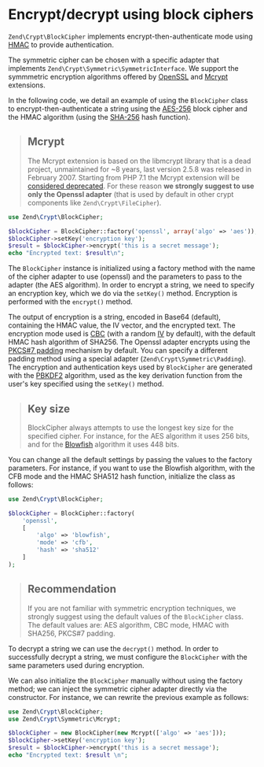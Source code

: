 # Encrypt/decrypt using block ciphers

`Zend\Crypt\BlockCipher` implements encrypt-then-authenticate mode using
[HMAC](http://en.wikipedia.org/wiki/HMAC) to provide authentication.

The symmetric cipher can be chosen with a specific adapter that implements
`Zend\Crypt\Symmetric\SymmetricInterface`. We support the symmmetric encryption
algorithms offered by [OpenSSL](http://php.net/manual/en/book.openssl.php) and
[Mcrypt](http://php.net/manual/en/book.mcrypt.php) extensions.

In the following code, we detail an example of using the `BlockCipher` class to
encrypt-then-authenticate a string using the
[AES-256](http://en.wikipedia.org/wiki/Advanced_Encryption_Standard) block cipher
and the HMAC algorithm (using the [SHA-256](http://en.wikipedia.org/wiki/SHA-2)
hash function).


> ## Mcrypt
>
> The Mcrypt extension is based on the libmcrypt library that is  a dead project,
> unmaintained for ~8 years, last version 2.5.8 was released in February 2007.
> Starting from PHP 7.1 the Mcrypt extension will be [considered deprecated](https://wiki.php.net/rfc/mcrypt-viking-funeral).
> For these reason **we strongly suggest to use only the Openssl adapter** (that
> is used by default in other crypt components like `Zend\Crypt\FileCipher`).

```php
use Zend\Crypt\BlockCipher;

$blockCipher = BlockCipher::factory('openssl', array('algo' => 'aes'));
$blockCipher->setKey('encryption key');
$result = $blockCipher->encrypt('this is a secret message');
echo "Encrypted text: $result\n";
```

The `BlockCipher` instance is initialized using a factory method with the name
of the cipher adapter to use (openssl) and the parameters to pass to the adapter
(the AES algorithm). In order to encrypt a string, we need to specify an
encryption key, which we do via the `setKey()` method. Encryption is performed
with the `encrypt()` method.

The output of encryption is a string, encoded in Base64 (default), containing
the HMAC value, the IV vector, and the encrypted text. The encryption mode used
is [CBC](http://en.wikipedia.org/wiki/Block_cipher_modes_of_operation#Cipher-block_chaining_.28CBC.29)
(with a random [IV](http://en.wikipedia.org/wiki/Initialization_vector) by
default), with the default HMAC hash algorithm of SHA256.  The Openssl adapter
encrypts using the [PKCS\#7 padding](http://en.wikipedia.org/wiki/Padding_%28cryptography%29)
mechanism by default. You can specify a different padding method using a special
adapter (`Zend\Crypt\Symmetric\Padding`). The encryption and authentication keys
used by `BlockCipher` are generated with the [PBKDF2](http://en.wikipedia.org/wiki/PBKDF2)
algorithm, used as the key derivation function from the user's key specified
using the `setKey()` method.

> ## Key size
>
> BlockCipher always attempts to use the longest key size for the specified
> cipher. For instance, for the AES algorithm it uses 256 bits, and for the
> [Blowfish](http://en.wikipedia.org/wiki/Blowfish_%28cipher%29) algorithm it
> uses 448 bits.

You can change all the default settings by passing the values to the factory
parameters. For instance, if you want to use the Blowfish algorithm, with the
CFB mode and the HMAC SHA512 hash function, initialize the class as follows:

```php
use Zend\Crypt\BlockCipher;

$blockCipher = BlockCipher::factory(
    'openssl',
    [
        'algo' => 'blowfish',
        'mode' => 'cfb',
        'hash' => 'sha512'
    ]
);
```

> ## Recommendation
>
> If you are not familiar with symmetric encryption techniques, we strongly
> suggest using the default values of the `BlockCipher` class. The default
> values are: AES algorithm, CBC mode, HMAC with SHA256, PKCS\#7 padding.

To decrypt a string we can use the `decrypt()` method. In order to successfully
decrypt a string, we must configure the `BlockCipher` with the same parameters
used during encryption.

We can also initialize the `BlockCipher` manually without using the factory method;
we can inject the symmetric cipher adapter directly via the constructor.
For instance, we can rewrite the previous example as follows:

```php
use Zend\Crypt\BlockCipher;
use Zend\Crypt\Symmetric\Mcrypt;

$blockCipher = new BlockCipher(new Mcrypt(['algo' => 'aes']));
$blockCipher->setKey('encryption key');
$result = $blockCipher->encrypt('this is a secret message');
echo "Encrypted text: $result \n";
```
